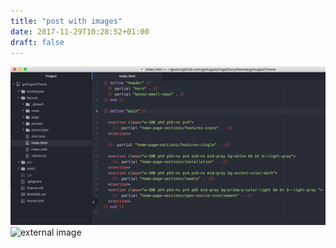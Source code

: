 ```yaml
---
title: "post with images"
date: 2017-11-29T10:28:52+01:00
draft: false
---
```


![static image](/img/home-page-templating-example.png)
![external image](https://themes.gohugo.io/images/hugo-initio.tn.png)